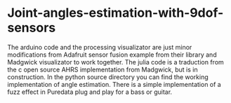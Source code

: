 # Joint-angles-estimation-with-9dof-sensors

The arduino code and the processing visualizator are just minor modifications from Adafruit sensor fusion example from their library and Madgwick visualizator to work together.
The julia code is a traduction from the c open source AHRS implementation from Madgwick, but is in construction.
In the python source directory you can find the working implementation of angle estimation.
There is a simple implementation of a fuzz effect in Puredata plug and play for a bass or guitar.
